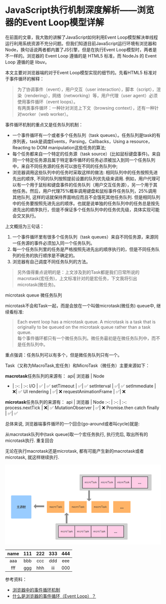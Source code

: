 # JavaScript执行机制深度解析——浏览器的Event Loop模型详解

在前面的文章，我大致的讲解了JavaScript如何利用Event Loop模型解决单线程运行利用系统资源不充分问题。但我们知道目前JavaScript运行环境有浏览器和Node，换句话说两者都内置了JS引擎，但是在执行Event Loop模型时，两者是不一样的。浏览器的 Event Loop 遵循的是 HTML5 标准，而 NodeJs 的 Event Loop 遵循的是 libuv。

本文主要对浏览器端的对于Event Loop模型实现的细节的。先看HTML5 标准对于事件循环的解释：
> 为了协调事件（event），用户交互（user interaction），脚本（script），渲染（rendering），网络（networking）等，用户代理（user agent）必须使用事件循环（event loops）。  
> 有两类事件循环：一种针对浏览上下文（browsing context），还有一种针对worker（web worker）。

事件循环机制的重点又是任务队列机制：
* 一个事件循环有一个或者多个任务队列（task queues）。任务队列是task的有序列表，task是调度Events，Parsing，Callbacks，Using a resource，Reacting to DOM manipulation这些任务的算法;
* 每个任务都来自一个特定的任务源（task source）(比如鼠标键盘事件)。来自同一个特定任务源且属于特定事件循环的任务必须被加入到同一个任务队列中，来自不同任务源的任务可以放在不同的任务队列中;
* 浏览器调用这些队列中的任务时采取这样的做法: 相同队列中的任务按照先进先出的顺序, 不同的队列按照提前设置的队列优先级来调用. 例如，用户代理可以有一个用于鼠标和键盘事件的任务队列（用户交互任务源），另一个用于其他任务。然后，用户代理75%概率调用键盘和鼠标事件任务队列，25%调用其他队列, 这样的话就保持界面响应而且不会饿死其他任务队列. 但是相同队列中的任务要按照先进先出的顺序。也就是说单独的任务队列中的任务总是按先进先出的顺序执行，但是不保证多个任务队列中的任务优先级，具体实现可能会交叉执行。

上文概括为三句话：
1. 一个事件循环里有很多个任务队列（task queues）来自不同任务源，来源同一任务源的事件必须加入同一个任务队列。
2. 每一个任务队列里的任务是严格按照先进先出的顺序执行的，但是不同任务队列的任务的执行顺序是不确定的。
3. 浏览器有自己调度不同任务队列的方法。

> 另外值得重点说明的是：上文涉及到的Task都是我们日常所说的macrotask(宏任务)，上文标准针对的是宏任务，下文我将引出microtask(微任务)。

microtask queue 微任务队列

microtask不会和Task一起，而是会放在一个叫做microtask(微任务) queue中, 继续看标准:
> Each event loop has a microtask queue. A microtask is a task that is originally to be queued on the microtask queue rather than a task queue.  
> 每个事件循环都只有一个微任务队列。微任务最初是在微任务队列中，而不是任务队列中。

重点强调：任务队列可以有多个，但是微任务队列只有一个。

Task（又称为MacroTask,宏任务）和MicroTask（微任务）主要来源如下：

**macrotask**任务队列的来源有：
api| 浏览器 | Node 
 - | :-: | :-: 
I/O | ✅ | ✅
setTimeout | ✅| ✅
setInterval | ✅| ✅
setImmediate | ❌| ✅
UI rendering | ✅| ❌
requestAnimationFrame | ✅| ❌


**microtask**任务队列的来源有：
api | 浏览器 | Node 
:-: | :-: | :-:
process.nextTick | ❌| ✅
MutationObserver | ✅| ❌
Promise.then catch finally | ✅| ✅

总体来说, 浏览器端事件循环的一个回合(go-around或者叫cycle)就是:

从macrotask队列中(task queue)取一个宏任务执行, 执行完后, 取出所有的microtask执行.
重复回合

无论在执行macrotask还是microtask, 都有可能产生新的macrotask或者microtask, 就这样继续执行.

![alt text](../_assets/2655194155-5ab0a0c60c00b.png "JavaScript call stack ")

name | 111 | 222 | 333 | 444
:-: | :-: | :-: | :-: | :-:
aaa | bbb | ccc | ddd | eee| 
fff | ggg| hhh | iii | 000|

参考资料：
* [浏览器中的事件循环机制][1]
* [什么是浏览器的事件循环（Event Loop）？][2]


[1]: https://segmentfault.com/a/1190000012748907
[2]: https://segmentfault.com/a/1190000010622146
